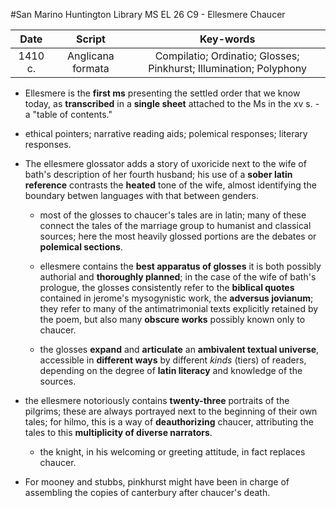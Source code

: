 #San Marino Huntington Library MS EL 26 C9 - Ellesmere Chaucer

|Date|Script|Key-words|
|:---:|:---:|:---:|
|1410 c.|Anglicana formata|Compilatio; Ordinatio; Glosses; Pinkhurst; Illumination; Polyphony|

- Ellesmere is the __first ms__ presenting the settled order that we know today, as __transcribed__ in a __single sheet__ attached to the Ms in the xv s. - a "table of contents."

- ethical pointers; narrative reading aids; polemical responses; literary responses.

- The ellesmere glossator adds a story of uxoricide next to the wife of bath's description of her fourth husband; his use of a __sober latin reference__ contrasts the __heated__ tone of the wife, almost identifying the boundary betwen languages with that between genders.

	- most of the glosses to chaucer's tales are in latin; many of these connect the tales of the marriage group to humanist and classical sources; here the most heavily glossed portions are the debates or __polemical sections__.

	- ellesmere contains the __best apparatus of glosses__ it is both possibly authorial and __thoroughly planned__; in the case of the wife of bath's prologue, the glosses consistently refer to the __biblical quotes__ contained in jerome's mysogynistic work, the __adversus jovianum__; they refer to many of the antimatrimonial texts explicitly retained by the poem, but also many __obscure works__ possibly known only to chaucer.

	- the glosses __expand__ and __articulate__ an __ambivalent textual universe__, accessible in __different ways__ by different _kinds_ (tiers) of readers, depending on the degree of __latin literacy__ and knowledge of the sources.

- the ellesmere notoriously contains __twenty-three__ portraits of the pilgrims; these are always portrayed next to the beginning of their own tales; for hilmo, this is a way of __deauthorizing__ chaucer, attributing the tales to this __multiplicity of diverse narrators__.

	- the knight, in his welcoming or greeting attitude, in fact replaces chaucer.

- For mooney and stubbs, pinkhurst might have been in charge of assembling the copies of canterbury after chaucer's death.
